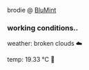 brodie @ [BluMint](https://www.linkedin.com/company/blumint-io/)

<!---
brodie-m/brodie-m is a ✨ special ✨ repository because its `README.md` (this file) appears on your GitHub profile.
You can click the Preview link to take a look at your changes.
--->

### working conditions..

weather: broken clouds ☁️

temp: 19.33 °C 👕
